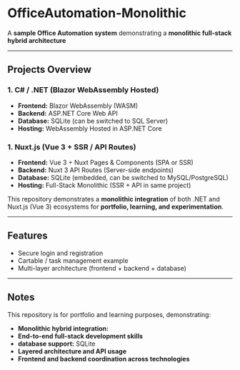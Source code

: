 # OfficeAutomation-Monolithic

A **sample Office Automation system** demonstrating a **monolithic full-stack hybrid architecture**

---

## Projects Overview

### 1. C# / .NET (Blazor WebAssembly Hosted)
- **Frontend:** Blazor WebAssembly (WASM)  
- **Backend:** ASP.NET Core Web API  
- **Database:** SQLite (can be switched to SQL Server)  
- **Hosting:** WebAssembly Hosted in ASP.NET Core  

### 1. Nuxt.js (Vue 3 + SSR / API Routes)
- **Frontend:** Vue 3 + Nuxt Pages & Components (SPA or SSR)  
- **Backend:** Nuxt 3 API Routes (Server-side endpoints)  
- **Database:** SQLite (embedded, can be switched to MySQL/PostgreSQL)  
- **Hosting:** Full-Stack Monolithic (SSR + API in same project)  

This repository demonstrates a **monolithic integration** of both .NET and Nuxt.js (Vue 3) ecosystems for **portfolio, learning, and experimentation**.

---

## Features

- Secure login and registration  
- Cartable / task management example  
- Multi-layer architecture (frontend + backend + database)   

---

## Notes

This repository is for portfolio and learning purposes, demonstrating:

- **Monolithic hybrid integration:**
- **End-to-end full-stack development skills**
- **database support:** SQLite
- **Layered architecture and API usage**
- **Frontend and backend coordination across technologies**
